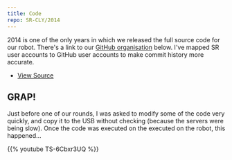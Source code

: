 ```yaml
---
title: Code
repo: SR-CLY/2014
---
```


2014 is one of the only years in which we released the full source code for our robot. There's a link to our [GitHub organisation](https://github.com/SR-CLY/) below. I've mapped SR user accounts to GitHub user accounts to make commit history more accurate.

<ul class="actions fir">
  <li><a class="button special fit" href="https://github.com/SR-CLY/2014">View Source</a></li>
</ul>

## GRAP!

Just before one of our rounds, I was asked to modify some of the code very quickly, and copy it to the USB without checking (because the servers were being slow). Once the code was executed on the executed on the robot, this happened...

{{% youtube TS-6Cbxr3UQ %}}
